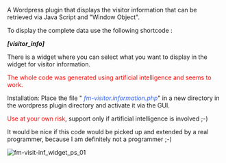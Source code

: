 A Wordpress plugin that displays the visitor information that can be retrieved via Java Script and "Window Object".

To display the complete data use the following shortcode :

<strong><em>[visitor_info]</em></strong>

There is a widget where you can select what you want to display in the widget for visitor information.

<span style="color: #ff0000;">The whole code was generated using artificial intelligence and seems to work.</span>

Installation:
Place the file " <em><span style="color: #3366ff;">fm-visitor.information.php</span></em>" in a new directory in the wordpress plugin directory and activate it via the GUI.

<span style="color: #ff0000;">Use at your own risk</span>, support only if artificial intelligence is involved ;-)

It would be nice if this code would be picked up and extended by a real programmer, because I am definitely not a programmer ;-)

![fm-visit-inf_widget_ps_01](https://github.com/FischermanCH/fischerman-wp-visitor-information/assets/53817150/067a2379-e526-4b42-98f0-cc3dce50462f)
